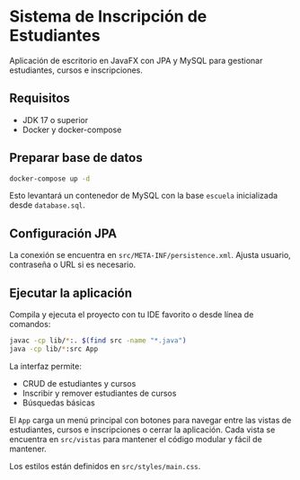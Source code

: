 # Sistema de Inscripción de Estudiantes

Aplicación de escritorio en JavaFX con JPA y MySQL para gestionar estudiantes, cursos e inscripciones.

## Requisitos
- JDK 17 o superior
- Docker y docker-compose

## Preparar base de datos

```bash
docker-compose up -d
```
Esto levantará un contenedor de MySQL con la base `escuela` inicializada desde `database.sql`.

## Configuración JPA
La conexión se encuentra en `src/META-INF/persistence.xml`. Ajusta usuario, contraseña o URL si es necesario.

## Ejecutar la aplicación

Compila y ejecuta el proyecto con tu IDE favorito o desde línea de comandos:

```bash
javac -cp lib/*:. $(find src -name "*.java")
java -cp lib/*:src App
```

La interfaz permite:
- CRUD de estudiantes y cursos
- Inscribir y remover estudiantes de cursos
- Búsquedas básicas

El `App` carga un menú principal con botones para navegar entre las vistas de estudiantes, cursos e inscripciones o cerrar la aplicación. Cada vista se encuentra en `src/vistas` para mantener el código modular y fácil de mantener.

Los estilos están definidos en `src/styles/main.css`.
